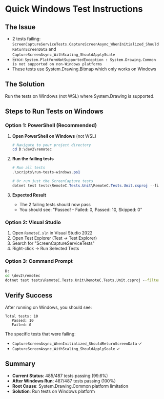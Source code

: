 # Quick Windows Test Instructions

## The Issue
- 2 tests failing: `ScreenCaptureServiceTests.CaptureScreenAsync_WhenInitialized_ShouldReturnScreenData` and `CaptureScreenAsync_WithScaling_ShouldApplyScale`
- Error: `System.PlatformNotSupportedException : System.Drawing.Common is not supported on non-Windows platforms`
- These tests use System.Drawing.Bitmap which only works on Windows

## The Solution
Run the tests on Windows (not WSL) where System.Drawing is supported.

## Steps to Run Tests on Windows

### Option 1: PowerShell (Recommended)

1. **Open PowerShell on Windows** (not WSL)
   ```powershell
   # Navigate to your project directory
   cd D:\dev2\remotec
   ```

2. **Run the failing tests**
   ```powershell
   # Run all tests
   .\scripts\run-tests-windows.ps1
   
   # Or run just the ScreenCapture tests
   dotnet test tests\RemoteC.Tests.Unit\RemoteC.Tests.Unit.csproj --filter "FullyQualifiedName~ScreenCaptureServiceTests" -c Release
   ```

3. **Expected Result**
   - The 2 failing tests should now pass
   - You should see: "Passed! - Failed: 0, Passed: 10, Skipped: 0"

### Option 2: Visual Studio

1. Open `RemoteC.sln` in Visual Studio 2022
2. Open Test Explorer (Test → Test Explorer)
3. Search for "ScreenCaptureServiceTests"
4. Right-click → Run Selected Tests

### Option 3: Command Prompt

```cmd
D:
cd \dev2\remotec
dotnet test tests\RemoteC.Tests.Unit\RemoteC.Tests.Unit.csproj --filter "FullyQualifiedName~ScreenCaptureServiceTests" -c Release
```

## Verify Success

After running on Windows, you should see:
```
Total tests: 10
   Passed: 10
   Failed: 0
```

The specific tests that were failing:
- `CaptureScreenAsync_WhenInitialized_ShouldReturnScreenData` ✓
- `CaptureScreenAsync_WithScaling_ShouldApplyScale` ✓

## Summary

- **Current Status**: 485/487 tests passing (99.6%)
- **After Windows Run**: 487/487 tests passing (100%)
- **Root Cause**: System.Drawing.Common platform limitation
- **Solution**: Run tests on Windows platform